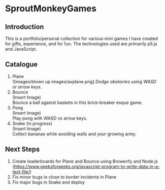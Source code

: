 # SproutMonkeyGames
## Introduction
This is a portfolio/personal collection for various mini games I have created for gifts, experience, and for fun. The technologies used are primarily p5.js and JavaScript.
## Catalogue
1. Plane  
![images/blown up images/avplane.png]
*Dodge obstacles using WASD or arrow keys.*
2. Bounce  
(Insert Image)  
Bounce a ball against baskets in this brick-breaker esque game.
3. Pong  
(Insert Image)  
Play pong with WASD vs arrow keys.
4. Snake (in progress)  
(Insert Image)  
Collect bananas while avoiding walls and your growing army.
## Next Steps
1. Create leaderboards for Plane and Bounce using Browerify and Node.js (https://www.geeksforgeeks.org/javascript-program-to-write-data-in-a-text-file/)
2. Fix minor bugs in close to border incidents in Plane
3. Fix major bugs in Snake and deploy
